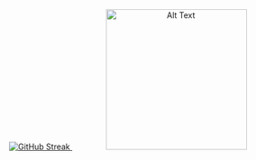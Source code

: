 <div align="center">
  <a href="https://linkedin.com/in/blssn">
    <img src="https://streak-stats.demolab.com?user=bgrgv&theme=dark&hide_border=true&border_radius=0&mode=weekly" alt="GitHub Streak">
  </a>
  <span style="padding: 0 30px;"></span>
  <img src="https://i.giphy.com/media/T2bDC7TBZfdJAqNCSh/giphy.webp" alt="Alt Text" height="250">
</div>
